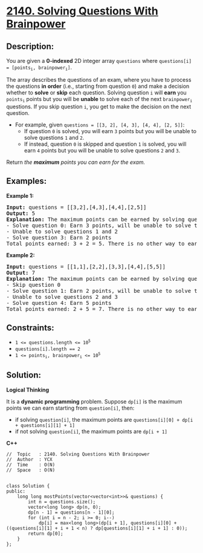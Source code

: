 # [2140. Solving Questions With Brainpower](https://leetcode.com/problems/solving-questions-with-brainpower/)


## Description:

<p>You are given a <strong>0-indexed</strong> 2D integer array <code>questions</code> where <code>questions[i] = [points<sub>i</sub>, brainpower<sub>i</sub>]</code>.</p>

<p>The array describes the questions of an exam, where you have to process the questions <strong>in order</strong> (i.e., starting from question <code>0</code>) and make a decision whether to <strong>solve</strong> or <strong>skip</strong> each question. Solving question <code>i</code> will <strong>earn</strong> you <code>points<sub>i</sub></code> points but you will be <strong>unable</strong> to solve each of the next <code>brainpower<sub>i</sub></code> questions. If you skip question <code>i</code>, you get to make the decision on the next question.</p>

<ul>
    <li>For example, given <code>questions = [[3, 2], [4, 3], [4, 4], [2, 5]]</code>:
        <ul>
            <li>If question <code>0</code> is solved, you will earn <code>3</code> points but you will be unable to solve questions <code>1</code> and <code>2</code>.</li>
            <li>If instead, question <code>0</code> is skipped and question <code>1</code> is solved, you will earn <code>4</code> points but you will be unable to solve questions <code>2</code> and <code>3</code>.</li>
        </ul>
    </li>
</ul>

<p>Return <em>the <strong>maximum</strong> points you can earn for the exam.</em></p>


## Examples:

<strong>Example 1:</strong>
<pre>
<strong>Input:</strong> questions = [[3,2],[4,3],[4,4],[2,5]]
<strong>Output:</strong> 5
<strong>Explanation:</strong> The maximum points can be earned by solving questions 0 and 3.
- Solve question 0: Earn 3 points, will be unable to solve the next 2 questions
- Unable to solve questions 1 and 2
- Solve question 3: Earn 2 points
Total points earned: 3 + 2 = 5. There is no other way to earn 5 or more points.
</pre>

<strong>Example 2:</strong>
<pre>
<strong>Input:</strong> questions = [[1,1],[2,2],[3,3],[4,4],[5,5]]
<strong>Output:</strong> 7
<strong>Explanation:</strong> The maximum points can be earned by solving questions 1 and 4.
- Skip question 0
- Solve question 1: Earn 2 points, will be unable to solve the next 2 questions
- Unable to solve questions 2 and 3
- Solve question 4: Earn 5 points
Total points earned: 2 + 5 = 7. There is no other way to earn 7 or more points.
</pre>


## Constraints:

<ul>
    <li><code>1 &lt;= questions.length &lt;= 10<sup>5</sup></code></li>
    <li><code>questions[i].length == 2</code></li>
    <li><code>1 &lt;= points<sub>i</sub>, brainpower<sub>i</sub> &lt;= 10<sup>5</sup></code></li>
</ul>


## Solution:

<strong>Logical Thinking</strong>
<p>It is a <strong>dynamic programming</strong> problem. Suppose <code>dp[i]</code> is the maximum points we can earn starting from <code>question[i]</code>, then:</p>

<ul>
    <li>if solving <code>question[i]</code>, the maximum points are <code>questions[i][0] + dp[i + questions[i][1] + 1]</code></li>
    <li>if not solving <code>question[i]</code>, the maximum points are <code>dp[i + 1]</code></li>
</ul> 


<strong>C++</strong>

```
//  Topic   : 2140. Solving Questions With Brainpower
//  Author  : YCX
//  Time    : O(N)
//  Space   : O(N)


class Solution {
public:
    long long mostPoints(vector<vector<int>>& questions) {
        int n = questions.size();
        vector<long long> dp(n, 0);
        dp[n - 1] = questions[n - 1][0];
        for (int i = n - 2; i >= 0; i--)
            dp[i] = max<long long>(dp[i + 1], questions[i][0] + ((questions[i][1] + i + 1 < n) ? dp[questions[i][1] + i + 1] : 0));
        return dp[0];
    }
};
```